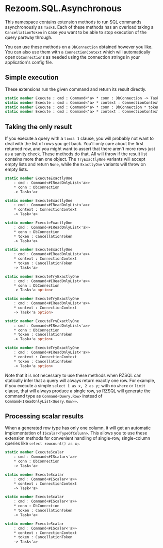 # Rezoom.SQL.Asynchronous

This namespace contains extension methods to run SQL commands asynchronously as
`Task`s. Each of these methods has an overload taking a `CancellationToken` in
case you want to be able to stop execution of the query partway through.

You can use these methods on a `DbConnection` obtained however you like. You can
also use them with a `ConnectionContext` which will automatically open
`DbConnection`s as needed using the connection strings in your application's
config file.

## Simple execution

These extensions run the given command and return its result directly.

```fsharp
static member Execute : cmd : Command<'a> * conn : DbConnection -> Task<'a>
static member Execute : cmd : Command<'a> * context : ConnectionContext -> Task<'a>
static member Execute : cmd : Command<'a> * conn : DbConnection * token : CancellationToken -> Task<'a>
static member Execute : cmd : Command<'a> * context : ConnectionContext * token : CancellationToken -> Task<'a>
```

## Taking the only result

If you execute a query with a `limit 1` clause, you will probably not want to
deal with the list of rows you get back. You'll only care about the first
returned row, and you might want to assert that there aren't more rows just as a
sanity check. These methods do that. All will throw if the result list contains
more than one object. The `TryExactlyOne` variants will accept empty lists and
return `None`, while the `ExactlyOne` variants will throw on empty lists.

```fsharp
static member ExecuteExactlyOne
    : cmd : Command<#IReadOnlyList<'a>>
    * conn : DbConnection
    -> Task<'a>

static member ExecuteExactlyOne
    : cmd : Command<#IReadOnlyList<'a>>
    * context : ConnectionContext
    -> Task<'a>

static member ExecuteExactlyOne
    : cmd : Command<#IReadOnlyList<'a>>
    * conn : DbConnection
    * token : CancellationToken
    -> Task<'a>

static member ExecuteExactlyOne
    : cmd : Command<#IReadOnlyList<'a>>
    * context : ConnectionContext
    * token : CancellationToken
    -> Task<'a>

static member ExecuteTryExactlyOne
    : cmd : Command<#IReadOnlyList<'a>>
    * conn : DbConnection
    -> Task<'a option>

static member ExecuteTryExactlyOne
    : cmd : Command<#IReadOnlyList<'a>>
    * context : ConnectionContext
    -> Task<'a option>

static member ExecuteTryExactlyOne
    : cmd : Command<#IReadOnlyList<'a>>
    * conn : DbConnection
    * token : CancellationToken
    -> Task<'a option>

static member ExecuteTryExactlyOne
    : cmd : Command<#IReadOnlyList<'a>>
    * context : ConnectionContext
    * token : CancellationToken
    -> Task<'a option>
```

Note that it is not necessary to use these methods when RZSQL can statically
infer that a query will always return exactly one row. For example, if you
execute a simple `select 1 as x, 2 as y;` with no `where` or `limit` clause,
that will always produce a single row, so RZSQL will generate the command type
as `Command<Query.Row>` instead of `Command<IReadOnlyList<Query.Row>>`.

## Processing scalar results

When a generated row type has only one column, it will get an automatic
implementation of `IScalar<TypeOfColumn>`. This allows you to use these
extension methods for convenient handling of single-row, single-column queries
like `select rowcount() as x;`.

```fsharp
static member ExecuteScalar
    : cmd : Command<#IScalar<'a>>
    * conn : DbConnection
    -> Task<'a>

static member ExecuteScalar
    : cmd : Command<#IScalar<'a>>
    * context : ConnectionContext
    -> Task<'a>

static member ExecuteScalar
    : cmd : Command<#IScalar<'a>>
    * conn : DbConnection
    * token : CancellationToken
    -> Task<'a>

static member ExecuteScalar
    : cmd : Command<#IScalar<'a>>
    * context : ConnectionContext
    * token : CancellationToken
    -> Task<'a>
```